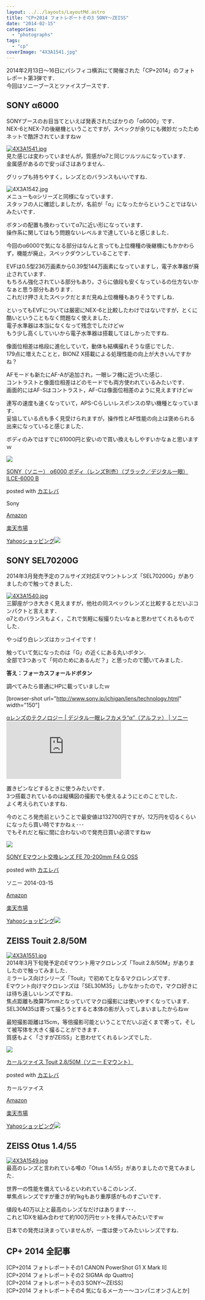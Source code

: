 ```yaml
---
layout: ../../layouts/LayoutMd.astro
title: "CP+2014 フォトレポートその3 SONY～ZEISS"
date: "2014-02-15"
categories: 
  - "photographs"
tags: 
  - "cp"
coverImage: "4X3A1541.jpg"
---
```


2014年2月13日～16日にパシフィコ横浜にて開催された「CP+2014」のフォトレポート第3弾です．  
今回はソニーブースとツァイスブースです．

## SONY α6000

SONYブースのお目当てといえば発表されたばかりの「α6000」です．  
NEX-6とNEX-7の後継機ということですが，スペックが余りにも微妙だったためネットで酷評されていますねｗ

[![4X3A1541.jpg](/archive/images/12518665473_773bddaa1d_b.jpg)](http://www.flickr.com/photos/67522130@N08/12518665473/ "4X3A1541.jpg")  
見た感じは変わっていませんが，質感がα7と同じツルツルになっています．  
金属感があるので安っぽさはありません．

グリップも持ちやすく，レンズとのバランスもいいですね．

![4X3A1542.jpg](/archive/images/12518554525_420288d7af_b.jpg)  
メニューもαシリーズと同様になっています．  
スタッフの人に確認しましたが，名前が「α」になったからということではないみたいです．

ボタンの配置も換わっていてα7に近い形になっています．  
操作系に関してはもう問題ないレベルまで達していると感じました．

今回のα6000で気になる部分はなんと言っても上位機種の後継機にもかかわらず，機能が廃止，スペックダウンしていることです．

EVFは0.5型236万画素から0.39型144万画素になっていますし，電子水準器が廃止されています．  
もちろん強化されている部分もあり，さらに値段も安くなっているの仕方ないかなぁと思う部分もあります．  
これだけ押さえたスペックだとまだ見ぬ上位機種もありそうですしね．

といってもEVFについては厳密にNEX-6と比較したわけではないですが，とくに酷いということもなく問題なく使えました．  
電子水準器は本当になくなって残念でしたけどｗ  
もう少し高くしていいから電子水準器は搭載してほしかったですね．

像面位相差は格段に進化していて，動体も結構撮れそうな感じでした．  
179点に増えたことと，BIONZ X搭載による処理性能の向上が大きいんですかね？

AFモードも新たにAF-Aが追加され，一眼レフ機に近づいた感じ．  
コントラストと像面位相差はどのモードでも両方使われているみたいです．  
画面的にはAF-Sはコントラスト，AF-Cは像面位相差のように見えますけどｗ

連写の速度も速くなっていて，APS-Cらしいレスポンスの早い機種となっています．  
妥協している点も多く見受けられますが，操作性とAF性能の向上は褒められる出来になっていると感じました．

ボディのみではすでに61000円と安いので買い換えもしやすいかなぁと思いますｗ

[![](/archive/images/31mV7RPS1xL._SL160_.jpg)](https://www.amazon.co.jp/exec/obidos/ASIN/B00IEPJQBM/mizuka123-22/ref=nosim/)

[SONY（ソニー） α6000 ボディ（レンズ別売）（ブラック／デジタル一眼） ILCE-6000 B](https://www.amazon.co.jp/exec/obidos/ASIN/B00IEPJQBM/mizuka123-22/ref=nosim/)

posted with [カエレバ](http://kaereba.com)

Sony

[Amazon](http://www.amazon.co.jp/gp/search?keywords=ILCE-6000&__mk_ja_JP=%83J%83%5E%83J%83i&tag=mizuka123-22 "アマゾン")

[楽天市場](http://hb.afl.rakuten.co.jp/hgc/032b53ee.4b34c5ee.0f4a541e.f440145e/?pc=http%3A%2F%2Fsearch.rakuten.co.jp%2Fsearch%2Fmall%2FILCE-6000%2F-%2Ff.1-p.1-s.1-sf.0-st.A-v.2%3Fx%3D0%26scid%3Daf_ich_link_urltxt%26m%3Dhttp%3A%2F%2Fm.rakuten.co.jp%2F "楽天市場")

[Yahooショッピング![](//ad.jp.ap.valuecommerce.com/servlet/gifbanner?sid=3066752&pid=881990642)](//ck.jp.ap.valuecommerce.com/servlet/referral?sid=3066752&pid=881990642&vc_url=http%3A%2F%2Fshopping.search.yahoo.co.jp%2Fsearch%3FuIv%3Don%26ei%3DUTF-8%26tab_ex%3Dcommerce%26slider%3D0%26va%3DILCE-6000 "Yahooショッピング")

## SONY SEL70200G

2014年3月発売予定のフルサイズ対応Eマウントレンズ「SEL70200G」がありましたので触ってきました．

[![4X3A1540.jpg](/archive/images/12518659443_05f8929703_b.jpg)](http://www.flickr.com/photos/67522130@N08/12518659443/ "4X3A1540.jpg")  
三脚座がつき大きく見えますが，他社の同スペックレンズと比較するとだいぶコンパクトと言えます．  
α7とのバランスもよく，これで気軽に桜撮りたいなぁと思わせてくれるものでした．

やっぱり白レンズはカッコイイです！

触っていて気になったのは「G」の近くにある丸いボタン．  
全部で3つあって「何のためにあるんだ？」と思ったので聞いてみました．

**答え：フォーカスフォールドボタン**

調べてみたら普通にHPに載っていましたｗ

\[browser-shot url="http://www.sony.jp/ichigan/lens/technology.html" width="150"\]

[αレンズのテクノロジー | デジタル一眼レフカメラ“α”（アルファ） | ソニー](http://www.sony.jp/ichigan/lens/technology.html) [![](http://b.hatena.ne.jp/entry/image/http://www.sony.jp/ichigan/lens/technology.html)](http://b.hatena.ne.jp/entry/http://www.sony.jp/ichigan/lens/technology.html)

置きピンなどするときに使うみたいです．  
3つ搭載されているのは縦構図の撮影でも使えるようにとのことでした．  
よく考えられていますね．

今のところ発売前ということで最安値は132700円ですが，12万円を切るくらいになったら買い時ですかねぇ･･･  
でもそれだと桜に間に合わないので発売日買い必須ですねｗ

[![](/archive/images/41H-Q0HBZsL._SL160_.jpg)](https://www.amazon.co.jp/exec/obidos/ASIN/B00FYOF8X6/mizuka123-22/ref=nosim/)

[SONY Eマウント交換レンズ FE 70-200mm F4 G OSS](https://www.amazon.co.jp/exec/obidos/ASIN/B00FYOF8X6/mizuka123-22/ref=nosim/)

posted with [カエレバ](http://kaereba.com)

ソニー 2014-03-15

[Amazon](http://www.amazon.co.jp/gp/search?keywords=FE%2070-200mm%20F4%20G%20OSS&__mk_ja_JP=%83J%83%5E%83J%83i&tag=mizuka123-22 "アマゾン")

[楽天市場](http://hb.afl.rakuten.co.jp/hgc/032b53ee.4b34c5ee.0f4a541e.f440145e/?pc=http%3A%2F%2Fsearch.rakuten.co.jp%2Fsearch%2Fmall%2FFE%252070-200mm%2520F4%2520G%2520OSS%2F-%2Ff.1-p.1-s.1-sf.0-st.A-v.2%3Fx%3D0%26scid%3Daf_ich_link_urltxt%26m%3Dhttp%3A%2F%2Fm.rakuten.co.jp%2F "楽天市場")

[Yahooショッピング![](//ad.jp.ap.valuecommerce.com/servlet/gifbanner?sid=3066752&pid=881990642)](//ck.jp.ap.valuecommerce.com/servlet/referral?sid=3066752&pid=881990642&vc_url=http%3A%2F%2Fshopping.search.yahoo.co.jp%2Fsearch%3FuIv%3Don%26ei%3DUTF-8%26tab_ex%3Dcommerce%26slider%3D0%26va%3DFE%252070-200mm%2520F4%2520G%2520OSS "Yahooショッピング")

## ZEISS Touit 2.8/50M

[![4X3A1551.jpg](/archive/images/12518671083_557bc49a47_b.jpg)](http://www.flickr.com/photos/67522130@N08/12518671083/ "4X3A1551.jpg")  
2014年3月下旬発予定のEマウント用マクロレンズ「Touit 2.8/50M」がありましたので触ってみました．  
ミラーレス向けシリーズ「Touit」で初めてとなるマクロレンズです．  
Eマウント向けマクロレンズは「SEL30M35」しかなかったので，マクロ好きには待ち遠しいレンズですね．  
焦点距離も換算75mmとなっていてマクロ撮影には使いやすくなっています．  
SEL30M35は寄って撮ろうとすると本体の影が入ってしまいましたからねｗ

最短撮影距離は15cm，等倍撮影可能ということでだいぶ近くまで寄って，そして被写体を大きく撮ることができます．  
質感もよく「さすがZEISS」と思わせてくれるレンズでした．

[![](/archive/images/31fJoREVebL._SL160_.jpg)](https://www.amazon.co.jp/exec/obidos/ASIN/B00I4UI924/mizuka123-22/ref=nosim/)

[カールツァイス Touit 2.8/50M（ソニー Eマウント）](https://www.amazon.co.jp/exec/obidos/ASIN/B00I4UI924/mizuka123-22/ref=nosim/)

posted with [カエレバ](http://kaereba.com)

カールツァイス

[Amazon](http://www.amazon.co.jp/gp/search?keywords=Touit%202.8%20%83J%81%5B%83%8B%83c%83%40%83C%83X&__mk_ja_JP=%83J%83%5E%83J%83i&tag=mizuka123-22 "アマゾン")

[楽天市場](http://hb.afl.rakuten.co.jp/hgc/032b53ee.4b34c5ee.0f4a541e.f440145e/?pc=http%3A%2F%2Fsearch.rakuten.co.jp%2Fsearch%2Fmall%2FTouit%25202.8%2520%25E3%2582%25AB%25E3%2583%25BC%25E3%2583%25AB%25E3%2583%2584%25E3%2582%25A1%25E3%2582%25A4%25E3%2582%25B9%2F-%2Ff.1-p.1-s.1-sf.0-st.A-v.2%3Fx%3D0%26scid%3Daf_ich_link_urltxt%26m%3Dhttp%3A%2F%2Fm.rakuten.co.jp%2F "楽天市場")

[Yahooショッピング![](//ad.jp.ap.valuecommerce.com/servlet/gifbanner?sid=3066752&pid=881990642)](//ck.jp.ap.valuecommerce.com/servlet/referral?sid=3066752&pid=881990642&vc_url=http%3A%2F%2Fshopping.search.yahoo.co.jp%2Fsearch%3FuIv%3Don%26ei%3DUTF-8%26tab_ex%3Dcommerce%26slider%3D0%26va%3DTouit%25202.8%2520%25E3%2582%25AB%25E3%2583%25BC%25E3%2583%25AB%25E3%2583%2584%25E3%2582%25A1%25E3%2582%25A4%25E3%2582%25B9 "Yahooショッピング")

## ZEISS Otus 1.4/55

[![4X3A1549.jpg](/archive/images/12519028844_e2c47a6d75_b.jpg)](http://www.flickr.com/photos/67522130@N08/12519028844/ "4X3A1549.jpg")  
最高のレンズと言われている噂の「Otus 1.4/55」がありましたので見てみました．

世界一の性能を備えているといわれているこのレンズ．  
単焦点レンズですが重さが約1kgもあり重厚感がものすごいです．

値段も40万以上と最高のレンズなだけはあります･･･．  
これと1DXを組み合わせて約100万円セットを拝んでみたいですｗ

日本での発売は決まっていませんが，一度は使ってみたいレンズですね．

## CP+ 2014 全記事

[CP+2014 フォトレポートその1 CANON PowerShot G1 X Mark II]  
[CP+2014 フォトレポートその2 SIGMA dp Quattro]  
[CP+2014 フォトレポートその3 SONY～ZEISS]  
[CP+2014 フォトレポートその4 気になるメーカー～コンパニオンさんとか]
